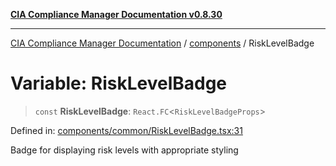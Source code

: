 [**CIA Compliance Manager Documentation v0.8.30**](../../README.md)

***

[CIA Compliance Manager Documentation](../../modules.md) / [components](../README.md) / RiskLevelBadge

# Variable: RiskLevelBadge

> `const` **RiskLevelBadge**: `React.FC`\<`RiskLevelBadgeProps`\>

Defined in: [components/common/RiskLevelBadge.tsx:31](https://github.com/Hack23/cia-compliance-manager/blob/6afa716316469147e542039d136ec79ffdbd4ac9/src/components/common/RiskLevelBadge.tsx#L31)

Badge for displaying risk levels with appropriate styling
